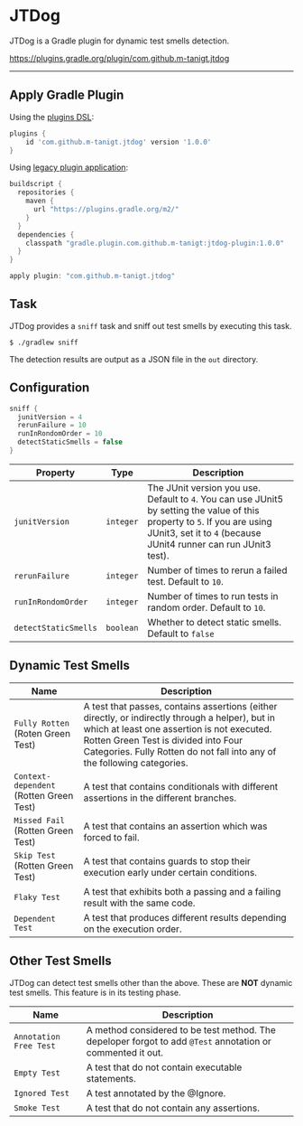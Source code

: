 # JTDog

JTDog is a Gradle plugin for dynamic test smells detection.

https://plugins.gradle.org/plugin/com.github.m-tanigt.jtdog

---

## Apply Gradle Plugin
Using the [plugins DSL](https://docs.gradle.org/current/userguide/plugins.html#sec:plugins_block):
```groovy
plugins {
    id 'com.github.m-tanigt.jtdog' version '1.0.0'
}
```

Using [legacy plugin application](https://docs.gradle.org/current/userguide/plugins.html#sec:old_plugin_application):
```groovy
buildscript {
  repositories {
    maven {
      url "https://plugins.gradle.org/m2/"
    }
  }
  dependencies {
    classpath "gradle.plugin.com.github.m-tanigt:jtdog-plugin:1.0.0"
  }
}

apply plugin: "com.github.m-tanigt.jtdog"
```

## Task
JTDog provides a `sniff` task and sniff out test smells by executing this task.
```
$ ./gradlew sniff
```
The detection results are output as a JSON file in the `out` directory.


## Configuration
```groovy
sniff {
  junitVersion = 4
  rerunFailure = 10
  runInRondomOrder = 10
  detectStaticSmells = false
}
```
| Property | Type | Description |
|----------|------|-------------|
| `junitVersion` | `integer` | The JUnit version you use. Default to `4`. You can use JUnit5 by setting the value of this property to `5`. If you are using JUnit3, set it to `4` (because JUnit4 runner can run JUnit3 test).|
| `rerunFailure` | `integer` | Number of times to rerun a failed test. Default to `10`.|
| `runInRondomOrder` | `integer` | Number of times to run tests in random order. Default to `10`.|
| `detectStaticSmells` | `boolean` | Whether to detect static smells. Default to `false`|

## Dynamic Test Smells
| Name | Description |
|------|------|
| `Fully Rotten` (Roten Green Test) | A test that passes, contains assertions (either directly, or indirectly through a helper), but in which at least one assertion is not executed. Rotten Green Test is divided into Four Categories. Fully Rotten do not fall into any of the following categories.
| `Context-dependent` (Rotten Green Test) | A test that contains conditionals with different assertions in the different branches. |
| `Missed Fail`  (Rotten Green Test) | A test that contains an assertion which was forced to fail. |
| `Skip Test` (Rotten Green Test) | A test that contains guards to stop their execution early under certain conditions. |
| `Flaky Test` | A test that exhibits both a passing and a failing result with the same code. |
| `Dependent Test` | A test that produces different results depending on the execution order. |

## Other Test Smells
JTDog can detect test smells other than the above.
These are **NOT** dynamic test smells.
This feature is in its testing phase.

| Name | Description |
| ---- | ---- |
| `Annotation Free Test` | A method considered to be test method. The depeloper forgot to add `@Test` annotation or commented it out.|
| `Empty Test` | A test that do not contain executable statements. |
| `Ignored Test` | A test annotated by the @Ignore. |
| `Smoke Test` | A test that do not contain any assertions. |
